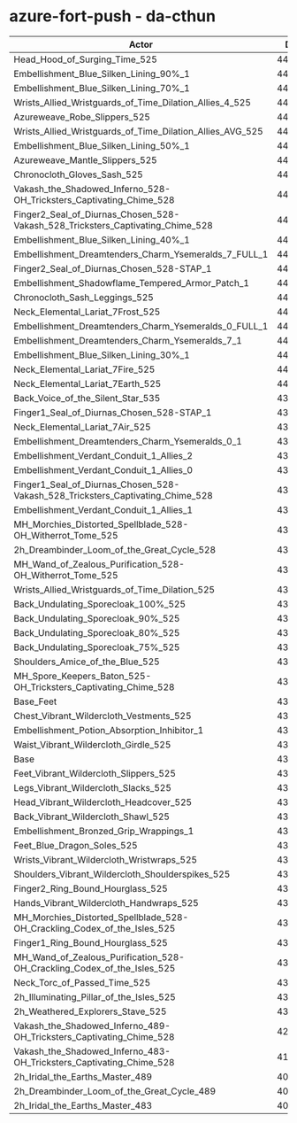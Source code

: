 # azure-fort-push - da-cthun
| Actor | DPS | Increase |
|---|:---:|:---:|
|Head_Hood_of_Surging_Time_525|448636|2.78%|
|Embellishment_Blue_Silken_Lining_90%_1|448068|2.65%|
|Embellishment_Blue_Silken_Lining_70%_1|445511|2.06%|
|Wrists_Allied_Wristguards_of_Time_Dilation_Allies_4_525|445390|2.04%|
|Azureweave_Robe_Slippers_525|444546|1.84%|
|Wrists_Allied_Wristguards_of_Time_Dilation_Allies_AVG_525|443939|1.70%|
|Embellishment_Blue_Silken_Lining_50%_1|442978|1.48%|
|Azureweave_Mantle_Slippers_525|442772|1.44%|
|Chronocloth_Gloves_Sash_525|442633|1.40%|
|Vakash_the_Shadowed_Inferno_528-OH_Tricksters_Captivating_Chime_528|442356|1.34%|
|Finger2_Seal_of_Diurnas_Chosen_528-Vakash_528_Tricksters_Captivating_Chime_528|442186|1.30%|
|Embellishment_Blue_Silken_Lining_40%_1|441607|1.17%|
|Embellishment_Dreamtenders_Charm_Ysemeralds_7_FULL_1|441279|1.09%|
|Finger2_Seal_of_Diurnas_Chosen_528-STAP_1|441253|1.09%|
|Embellishment_Shadowflame_Tempered_Armor_Patch_1|441210|1.08%|
|Chronocloth_Sash_Leggings_525|441113|1.06%|
|Neck_Elemental_Lariat_7Frost_525|440307|0.87%|
|Embellishment_Dreamtenders_Charm_Ysemeralds_0_FULL_1|440293|0.87%|
|Embellishment_Dreamtenders_Charm_Ysemeralds_7_1|440284|0.87%|
|Embellishment_Blue_Silken_Lining_30%_1|440100|0.82%|
|Neck_Elemental_Lariat_7Fire_525|440021|0.81%|
|Neck_Elemental_Lariat_7Earth_525|440010|0.80%|
|Back_Voice_of_the_Silent_Star_535|439589|0.71%|
|Finger1_Seal_of_Diurnas_Chosen_528-STAP_1|439383|0.66%|
|Neck_Elemental_Lariat_7Air_525|439148|0.61%|
|Embellishment_Dreamtenders_Charm_Ysemeralds_0_1|438932|0.56%|
|Embellishment_Verdant_Conduit_1_Allies_2|438896|0.55%|
|Embellishment_Verdant_Conduit_1_Allies_0|438858|0.54%|
|Finger1_Seal_of_Diurnas_Chosen_528-Vakash_528_Tricksters_Captivating_Chime_528|438831|0.53%|
|Embellishment_Verdant_Conduit_1_Allies_1|438829|0.53%|
|MH_Morchies_Distorted_Spellblade_528-OH_Witherrot_Tome_525|438787|0.52%|
|2h_Dreambinder_Loom_of_the_Great_Cycle_528|438641|0.49%|
|MH_Wand_of_Zealous_Purification_528-OH_Witherrot_Tome_525|438291|0.41%|
|Wrists_Allied_Wristguards_of_Time_Dilation_525|438130|0.37%|
|Back_Undulating_Sporecloak_100%_525|438049|0.35%|
|Back_Undulating_Sporecloak_90%_525|438023|0.35%|
|Back_Undulating_Sporecloak_80%_525|437883|0.32%|
|Back_Undulating_Sporecloak_75%_525|437860|0.31%|
|Shoulders_Amice_of_the_Blue_525|437514|0.23%|
|MH_Spore_Keepers_Baton_525-OH_Tricksters_Captivating_Chime_528|437204|0.16%|
|Base_Feet|437076|0.13%|
|Chest_Vibrant_Wildercloth_Vestments_525|436923|0.10%|
|Embellishment_Potion_Absorption_Inhibitor_1|436893|0.09%|
|Waist_Vibrant_Wildercloth_Girdle_525|436585|0.02%|
|Base|436501|0.00%|
|Feet_Vibrant_Wildercloth_Slippers_525|436470|-0.01%|
|Legs_Vibrant_Wildercloth_Slacks_525|436438|-0.01%|
|Head_Vibrant_Wildercloth_Headcover_525|436383|-0.03%|
|Back_Vibrant_Wildercloth_Shawl_525|436377|-0.03%|
|Embellishment_Bronzed_Grip_Wrappings_1|436368|-0.03%|
|Feet_Blue_Dragon_Soles_525|436272|-0.05%|
|Wrists_Vibrant_Wildercloth_Wristwraps_525|436199|-0.07%|
|Shoulders_Vibrant_Wildercloth_Shoulderspikes_525|436006|-0.11%|
|Finger2_Ring_Bound_Hourglass_525|435999|-0.12%|
|Hands_Vibrant_Wildercloth_Handwraps_525|435930|-0.13%|
|MH_Morchies_Distorted_Spellblade_528-OH_Crackling_Codex_of_the_Isles_525|435304|-0.27%|
|Finger1_Ring_Bound_Hourglass_525|434985|-0.35%|
|MH_Wand_of_Zealous_Purification_528-OH_Crackling_Codex_of_the_Isles_525|434762|-0.40%|
|Neck_Torc_of_Passed_Time_525|434616|-0.43%|
|2h_Illuminating_Pillar_of_the_Isles_525|433652|-0.65%|
|2h_Weathered_Explorers_Stave_525|432883|-0.83%|
|Vakash_the_Shadowed_Inferno_489-OH_Tricksters_Captivating_Chime_528|421083|-3.53%|
|Vakash_the_Shadowed_Inferno_483-OH_Tricksters_Captivating_Chime_528|418217|-4.19%|
|2h_Iridal_the_Earths_Master_489|409071|-6.28%|
|2h_Dreambinder_Loom_of_the_Great_Cycle_489|406883|-6.79%|
|2h_Iridal_the_Earths_Master_483|404775|-7.27%|
